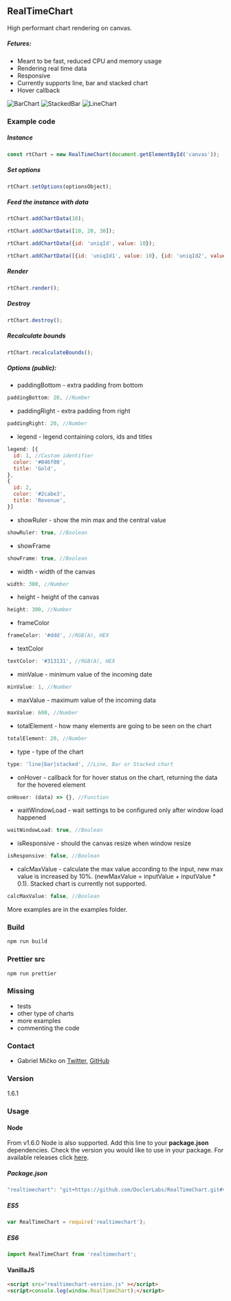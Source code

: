﻿## RealTimeChart
High performant chart rendering on canvas.
##### Fetures:
* Meant to be fast, reduced CPU and memory usage
* Rendering real time data
* Responsive
* Currently supports line, bar and stacked chart
* Hover callback

![BarChart](https://i.imgur.com/i3zpHYp.png)
![StackedBar](https://i.imgur.com/zDJOMoz.png)
![LineChart](https://i.imgur.com/tVjEmWe.png)

### Example code
##### Instance
```js
const rtChart = new RealTimeChart(document.getElementById('canvas'));
```

##### Set options
```js
rtChart.setOptions(optionsObject);
```

##### Feed the instance with data
```js
rtChart.addChartData(10);
```
```js
rtChart.addChartData([10, 20, 30]);
```
```js
rtChart.addChartData({id: 'uniqId', value: 10});
```
```js
rtChart.addChartData([{id: 'uniqId1', value: 10}, {id: 'uniqId2', value: 20}, {id: 'uniqId3', value: 30}]);
```

##### Render

```js
rtChart.render();
```

##### Destroy

```js
rtChart.destroy();
```

##### Recalculate bounds

```js
rtChart.recalculateBounds();
```

##### Options (public):
* paddingBottom - extra padding from bottom
```js
paddingBottom: 20, //Number
```
* paddingRight - extra padding from right
```js
paddingRight: 20, //Number
```
* legend - legend containing colors, ids and titles
```js
legend: [{
  id: 1, //Custom identifier
  color: '#846f08',
  title: 'Gold',
},
{
  id: 2,
  color: '#2cabe3',
  title: 'Revenue',
}]
```
* showRuler - show the min max and the central value
```js
showRuler: true, //Boolean
```
* showFrame
```js
showFrame: true, //Boolean
```
* width - width of the canvas
```js
width: 300, //Number
```
* height - height of the canvas
```js
height: 300, //Number
```
* frameColor
```js
frameColor: '#ddd', //RGB(A), HEX
```
* textColor
```js
textColor: '#313131', //RGB(A), HEX
```
* minValue - minimum value of the incoming date
```js
minValue: 1, //Number
```
* maxValue - maximum value of the incoming data
```js
maxValue: 600, //Number
```
* totalElement - how many elements are going to be seen on the chart
```js
totalElement: 20, //Number
```
* type - type of the chart
```js
type: 'line|bar|stacked', //Line, Bar or Stacked chart
```
* onHover - callback for for hover status on the chart, returning the data for the hovered element
```js
onHover: (data) => {}, //Function
```

* waitWindowLoad - wait settings to be configured only after window load happened
```js
waitWindowLoad: true, //Boolean
```

* isResponsive - should the canvas resize when window resize
```js
isResponsive: false, //Boolean
```

* calcMaxValue - calculate the max value according to the input, new max value is increased by 10%. (newMaxValue = inputValue + inputValue * 0.1). Stacked chart is currently not supported.
```js
calcMaxValue: false, //Boolean
```

More examples are in the examples folder.

### Build
```bash
npm run build
```

### Prettier src
```bash
npm run prettier
```

### Missing
* tests
* other type of charts
* more examples
* commenting the code

### Contact
- Gabriel Mičko on [Twitter](https://twitter.com/gabriel_micko), [GitHub](https://github.com/gabrielmicko)

### Version
1.6.1

### Usage

#### Node
From v1.6.0 Node is also supported. Add this line to your **package.json** dependencies. Check the version you would like to use in your package. For available releases click  [here](https://github.com/DoclerLabs/RealTimeChart/releases).
##### Package.json
```js
"realtimechart": "git+https://github.com/DoclerLabs/RealTimeChart.git#v1.6.0"
```
##### ES5
```js
var RealTimeChart = require('realtimechart');
```
##### ES6
```js
import RealTimeChart from 'realtimechart';
```

#### VanillaJS
```html
<script src="realtimechart-version.js" ></script>
<script>console.log(window.RealTimeChart);</script>
```
